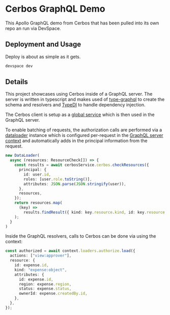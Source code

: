 # Cerbos GraphQL Demo

This Apollo GraphQL demo from Cerbos that has been pulled into its own repo an run via DevSpace.

## Deployment and Usage

Deploy is about as simple as it gets.

```bash
devspace dev
```





## Details

This project showcases using Cerbos inside of a GraphQL server. The server is written in typescript and makes used of [type-graphql](https://typegraphql.com/) to create the schema and resolvers and [TypeDI](https://github.com/typestack/typedi) to handle dependency injection.

The Cerbos client is setup as a [global service](/src/services/Cerbos.service.ts) which is then used in the GraphQL server.

To enable batching of requests, the authorization calls are performed via a [dataloader](https://github.com/graphql/dataloader) instance which is configured per-request in the [GraphQL server context](/src/server/create-context.ts) and automatically adds in the principal information from the request.

```ts
new DataLoader(
  async (resources: ResourceCheck[]) => {
    const results = await cerbosService.cerbos.checkResources({
      principal: {
        id: user.id,
        roles: [user.role.toString()],
        attributes: JSON.parse(JSON.stringify(user)),
      },
      resources,
    });
    return resources.map(
      (key) =>
        results.findResult({ kind: key.resource.kind, id: key.resource.id })
    );
  }
)
```

Inside the GraphQL resolvers, calls to Cerbos can be done via using the context:

```ts
const authorized = await context.loaders.authorize.load({
  actions: ["view:approver"],
  resource: {
    id: expense.id,
    kind: "expense:object",
    attributes: {
      id: expense.id,
      region: expense.region,
      status: expense.status,
      ownerId: expense.createdBy.id,
    },
  },
});
```